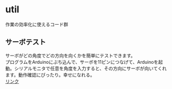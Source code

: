 # util
作業の効率化に使えるコード群
## サーボテスト
サーボがどの角度でどの方向を向くかを簡単にテストできます。  
プログラムをArduinoにぶち込んで、サーボを11ピンにつなげて、Arduinoを起動。シリアルモニタで任意を角度を入力すると、その方向にサーボが向いてくれます。動作確認にぴったり。幸せになれる。  
[リンク](https://github.com/omuct-fukaken/util/servo_test.ini)
